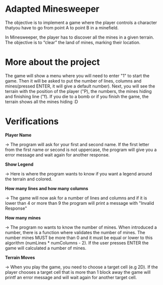 # Adapted Minesweeper

The objective is to implement a game where the player controls a character thatyou have to go from point A to point B in a minefield.

In Minesweeper, the player has to discover all the mines in a given terrain. The objective is to “clear” the land of mines, marking their location.

# More about the project

The game will show a menu where you will need to enter "1" to start the game.
Then it will be asked to put the number of lines, columns and mines(pressed ENTER, it will give a default number).
Next, you will see the terrain with the position of the player ("P), the numbers, the mines hiding and finishing line ("f).
If you die to a bomb or if you finish the game, the terrain shows all the mines hiding :D

# Verifications

**Player Name**

-> The program will ask for your first and second name. If the first letter from the first name or second is not uppercase, the program will give you a error message and wait again for another response.

**Show Legend**

-> Here is where the program wants to know if you want a legend around the terrain and colored.

**How many lines and how many columns**

-> The game will now ask for a number of lines and columns and if it is lower than 4 or more than 9 the program will print a message with "Invalid Response"

**How many mines**

-> The program no wants to know the number of mines. When introduced a number, there is a function where validates the number of mines. The number mines MUST be more than 0 and it must be equal or lower to this algorithm (numLines * numColumns - 2). If the user presses ENTER the game will calculated a number of mines.

**Terrain Moves**

-> When you play the game, you need to choose a target cell (e.g 2D). If the player chooses a target cell that is more than 1 block away the game will printf an error message and will wait again for another target cell.
